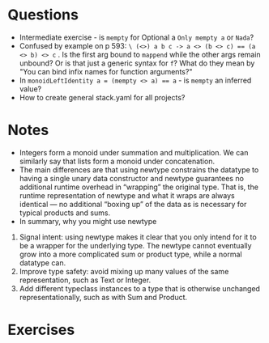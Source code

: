 # Questions

* Intermediate exercise - is `mempty` for Optional a `Only mempty a` or `Nada`?
* Confused by example on p 593: `\ (<>) a b c -> a <> (b <> c) == (a <> b) <> c` . Is the first arg bound to `mappend` while the other args remain unbound? Or is that just a generic syntax for `f`? What do they mean by "You can bind infix names for function arguments?"
* In `monoidLeftIdentity a = (mempty <> a) == a` - is `mempty` an inferred value?
* How to create general stack.yaml for all projects?

# Notes

* Integers form a monoid under summation and multiplication. We can similarly say that lists form a monoid under concatenation.
* The main differences are that using newtype constrains the datatype to having a single unary data constructor and newtype guarantees no additional runtime overhead in “wrapping” the original type. That is, the runtime representation of newtype and what it wraps are always identical — no additional “boxing up” of the data as is necessary for typical products and sums.
* In summary, why you might use newtype

1.  Signal intent: using newtype makes it clear that you only intend for it to be a wrapper for the underlying type. The newtype cannot eventually grow into a more complicated sum or product type, while a normal datatype can.
2.  Improve type safety: avoid mixing up many values of the same representation, such as Text or Integer.
3.  Add different typeclass instances to a type that is otherwise unchanged representationally, such as with Sum and Product.

# Exercises
